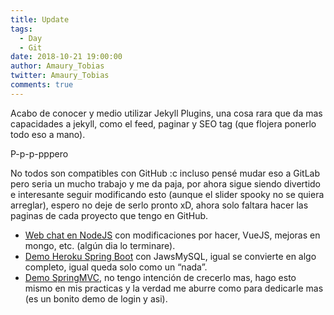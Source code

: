 ```yaml
---
title: Update
tags:
  - Day
  - Git
date: 2018-10-21 19:00:00
author: Amaury_Tobias
twitter: Amaury_Tobias
comments: true
---
```


Acabo de conocer y medio utilizar Jekyll Plugins, una cosa rara que da mas capacidades a jekyll, como el feed, paginar y SEO tag (que flojera ponerlo todo eso a mano).

P-p-p-pppero

No todos son compatibles con GitHub :c incluso pensé mudar eso a GitLab pero seria un mucho trabajo y me da paja, por ahora sigue siendo divertido e interesante seguir modificando esto (aunque el slider spooky no se quiera arreglar), espero no deje de serlo pronto xD, ahora solo faltara hacer las paginas de cada proyecto que tengo en GitHub.

*   [Web chat en NodeJS](https://github.com/Amaury-Tobias/webChatPOI) con modificaciones por hacer, VueJS, mejoras en mongo, etc. (algún dia lo terminare).
*   [Demo Heroku Spring Boot](https://github.com/Amaury-Tobias/mangaStore) con JawsMySQL, igual se convierte en algo completo, igual queda solo como un “nada”.
*   [Demo SpringMVC](https://github.com/Amaury-Tobias/springweb_demo), no tengo intención de crecerlo mas, hago esto mismo en mis practicas y la verdad me aburre como para dedicarle mas (es un bonito demo de login y asi).
